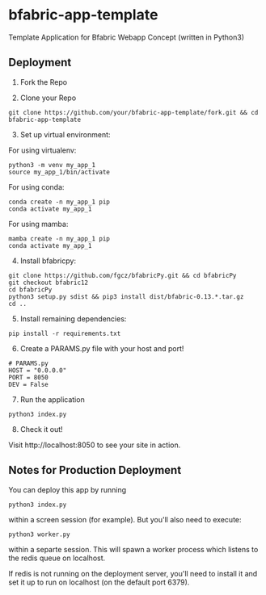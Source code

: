 # bfabric-app-template
Template Application for Bfabric Webapp Concept (written in Python3) 

## Deployment 

1) Fork the Repo 

2) Clone your Repo

``` 
git clone https://github.com/your/bfabric-app-template/fork.git && cd bfabric-app-template
```
3) Set up virtual environment:

For using virtualenv: 
``` 
python3 -m venv my_app_1
source my_app_1/bin/activate
```

For using conda: 

```
conda create -n my_app_1 pip
conda activate my_app_1
```

For using mamba: 
```
mamba create -n my_app_1 pip
conda activate my_app_1
```

4) Install bfabricpy: 

```
git clone https://github.com/fgcz/bfabricPy.git && cd bfabricPy
git checkout bfabric12 
cd bfabricPy
python3 setup.py sdist && pip3 install dist/bfabric-0.13.*.tar.gz
cd ..
```

5) Install remaining dependencies:

```
pip install -r requirements.txt
``` 

6) Create a PARAMS.py file with your host and port!

```
# PARAMS.py
HOST = "0.0.0.0"
PORT = 8050
DEV = False
```

7) Run the application 

```
python3 index.py
```

8) Check it out! 

Visit http://localhost:8050 to see your site in action.

## Notes for Production Deployment

You can deploy this app by running 

```
python3 index.py
```

within a screen session (for example). But you'll also need to execute:

```
python3 worker.py
```

within a separte session. This will spawn a worker process which listens to the redis queue on localhost. 

If redis is not running on the deployment server, you'll need to install it and set it up to run on localhost (on the default port 6379).
